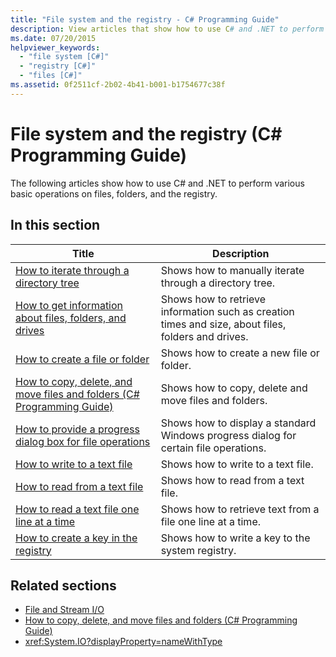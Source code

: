 ```yaml
---
title: "File system and the registry - C# Programming Guide"
description: View articles that show how to use C# and .NET to perform basic operations on files, folders, and the registry.
ms.date: 07/20/2015
helpviewer_keywords: 
  - "file system [C#]"
  - "registry [C#]"
  - "files [C#]"
ms.assetid: 0f2511cf-2b02-4b41-b001-b1754677c38f
---
```

# File system and the registry (C# Programming Guide)

The following articles show how to use C# and .NET to perform various basic operations on files, folders, and the registry.

## In this section

|**Title**|**Description**|
|---------------|---------------------|
|[How to iterate through a directory tree](how-to-iterate-through-a-directory-tree.md)|Shows how to manually iterate through a directory tree.|
|[How to get information about files, folders, and drives](how-to-get-information-about-files-folders-and-drives.md)|Shows how to retrieve information such as creation times and size, about files, folders and drives.|
|[How to create a file or folder](how-to-create-a-file-or-folder.md)|Shows how to create a new file or folder.|
|[How to copy, delete, and move files and folders (C# Programming Guide)](how-to-copy-delete-and-move-files-and-folders.md)|Shows how to copy, delete and move files and folders.|
|[How to provide a progress dialog box for file operations](how-to-provide-a-progress-dialog-box-for-file-operations.md)|Shows how to display a standard Windows progress dialog for certain file operations.|
|[How to write to a text file](how-to-write-to-a-text-file.md)|Shows how to write to a text file.|
|[How to read from a text file](how-to-read-from-a-text-file.md)|Shows how to read from a text file.|
|[How to read a text file one line at a time](how-to-read-a-text-file-one-line-at-a-time.md)|Shows how to retrieve text from a file one line at a time.|
|[How to create a key in the registry](how-to-create-a-key-in-the-registry.md)|Shows how to write a key to the system registry.|

## Related sections

- [File and Stream I/O](../../../standard/io/index.md)
- [How to copy, delete, and move files and folders (C# Programming Guide)](how-to-copy-delete-and-move-files-and-folders.md)
- <xref:System.IO?displayProperty=nameWithType>
